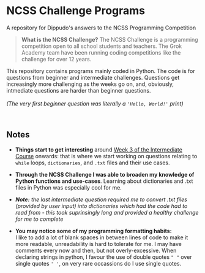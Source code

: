 # NCSS Challenge Programs
A repository for Dippudo's answers to the NCSS Programming Competition


> **What is the NCSS Challenge?**
The NCSS Challenge is a programming competition open to all school students and teachers. The Grok Academy team have been running coding competitions like the challenge for over 12 years.

This repository contains programs mainly coded in Python. The code is for questions from beginner and intermediate challenges. Questions get increasingly more challenging as the weeks go on, and, obviously, intmediate questions are harder than beginner questions. <br><br> *(The very first beginner question was literally a ``'Hello, World!'`` print)*

<br> 

## Notes
* **Things start to get interesting** around [Week 3 of the Intermediate Course](https://github.com/dippudo/ncss/tree/main/2022-july/intermediate/week3) onwards: that is where we start working on questions relating to ``while`` loops, ``dictionaries``, and ``.txt`` files and their use cases.


* **Through the NCSS Challenge I was able to broaden my knowledge of Python functions and use-cases**. Learning about dictionaries and .txt files in Python was especially cool for me.


* ***Note:** the last intermediate question required me to convert .txt files (provided by user input) into dictionaries which had the code had to read from - this took suprinsingly long and provided a healthy challenge for me to complete*


* **You may notice some of my programming formatting habits:** <br> I like to add a lot of blank spaces in between lines of code to make it more readable, unreadability is hard to tolerate for me. I may have comments every now and then, but not overly-excessive. When declaring strings in python, I favour the use of double quotes ``" "`` over single quotes ``' '``, on very rare occassions do I use single quotes.
